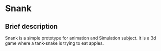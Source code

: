 # Snank

## Brief description
 Snank is a simple prototype for animation and Simulation subject. It is a 3d game where a tank-snake is trying to eat apples.
